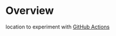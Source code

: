 # Overview

location to experiment with [GitHub Actions](https://docs.github.com/en/free-pro-team@latest/actions)
